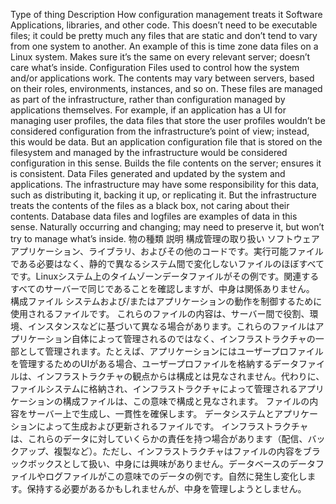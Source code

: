 Type of thing Description How configuration management treats it Software Applications, libraries, and other code. This doesn’t need to be executable files; it could be pretty much any files that are static and don’t tend to vary from one system to another. An example of this is time zone data files on a Linux system. Makes sure it’s the same on every relevant server; doesn’t care what’s inside. Configuration Files used to control how the system and/or applications work. The contents may vary between servers, based on their roles, environments, instances, and so on. These files are managed as part of the infrastructure, rather than configuration managed by applications themselves. For example, if an application has a UI for managing user profiles, the data files that store the user profiles wouldn’t be considered configuration from the infrastructure’s point of view; instead, this would be data. But an application configuration file that is stored on the filesystem and managed by the infrastructure would be considered configuration in this sense. Builds the file contents on the server; ensures it is consistent. Data Files generated and updated by the system and applications. The infrastructure may have some responsibility for this data, such as distributing it, backing it up, or replicating it. But the infrastructure treats the contents of the files as a black box, not caring about their contents. Database data files and logfiles are examples of data in this sense. Naturally occurring and changing; may need to preserve it, but won’t try to manage what’s inside.
物の種類 説明 構成管理の取り扱い ソフトウェア アプリケーション、ライブラリ、およびその他のコードです。実行可能ファイルである必要はなく、静的で異なるシステム間で変化しないファイルのほぼすべてです。Linuxシステム上のタイムゾーンデータファイルがその例です。関連するすべてのサーバーで同じであることを確認しますが、中身は関係ありません。 構成ファイル システムおよび/またはアプリケーションの動作を制御するために使用されるファイルです。 これらのファイルの内容は、サーバー間で役割、環境、インスタンスなどに基づいて異なる場合があります。これらのファイルはアプリケーション自体によって管理されるのではなく、インフラストラクチャの一部として管理されます。たとえば、アプリケーションにはユーザープロファイルを管理するためのUIがある場合、ユーザープロファイルを格納するデータファイルは、インフラストラクチャの観点からは構成とは見なされません。代わりに、ファイルシステムに格納され、インフラストラクチャによって管理されるアプリケーションの構成ファイルは、この意味で構成と見なされます。 ファイルの内容をサーバー上で生成し、一貫性を確保します。 データシステムとアプリケーションによって生成および更新されるファイルです。 インフラストラクチャは、これらのデータに対していくらかの責任を持つ場合があります（配信、バックアップ、複製など）。ただし、インフラストラクチャはファイルの内容をブラックボックスとして扱い、中身には興味がありません。データベースのデータファイルやログファイルがこの意味でのデータの例です。自然に発生し変化します。保持する必要があるかもしれませんが、中身を管理しようとしません。